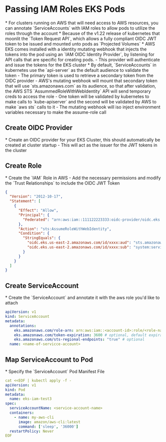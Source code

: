 <h1>Passing IAM Roles EKS Pods</h1>
* For clusters running on AWS that will need access to AWS resources, you can annotate `ServiceAccounts` with IAM roles to allow pods to utilize the roles through the account
* Because of the v1.22 release of kubernetes that moonlit the `Token Request API`, which allows a fully compliant OIDC JWT token to be issued and mounted unto pods as `Projected Volumes`
* AWS EKS comes installed with a identity mutating webhook that injects the tokens into the pod using an `IAM OIDC Identity Provider`, by listening for API calls that are specific for creating pods.
  - This provider will authenticate and issue the tokens for the EKS cluster
* By default, `ServiceAccounts` in kubernetes use the `api-server` as the default audience to validate the token
  - The primary token is used to retrieve a secondary token from the OIDC provider
  - AWS's mutating webhook will mount that secondary token that will use `sts.amazonaws.com` as its audience, so that after validation, the AWS STS `AssummedRoleWithWebIdentity` API will send temporary creds to access the role
  - One token will be validated by kubernetes to make calls to `kube-apiserver` and the second will be validated by AWS to make `aws sts` calls to it
  - The mutating webhook will iso inject environment variables necessary to make the assume-role call 

<h2>Create OIDC Provider</h2>
* Create an OIDC provider for your EKS Cluster, this should automatically be created at cluster startup
  - This will act as the issuer for the JWT tokens in the cluster
<h2>Create Role</h2>
* Create the `IAM` Role in AWS
  - Add the necessary permissions and modify the `Trust Relationships` to include the OIDC JWT Token 

   ```json
   {
     "Version": "2012-10-17",
     "Statement": [
       {
         "Effect": "Allow",
         "Principal": {
           "Federated": "arn:aws:iam::111122223333:oidc-provider/oidc.eks.us-east-2.amazonaws.com/id/xxxx"
         },
         "Action": "sts:AssumeRoleWithWebIdentity",
         "Condition": {
           "StringEquals": {
             "oidc.eks.us-east-2.amazonaws.com/id/xxxx:aud": "sts.amazonaws.com",
             "oidc.eks.us-east-2.amazonaws.com/id/xxxx:sub": "system:serviceaccount:default:<name-of-service-account"
           }
         }
       }
     ]
   }
   ```

<h2>Create ServiceAccount</h2>
* Create the `ServiceAccount` and annotate it with the aws role you'd like to attach

```yml
apiVersion: v1
kind: ServiceAccount
metadata: 
  annotations:
    eks.amazonaws.com/role-arn: arn:aws:iam::<account-id>:role/<role-name>
    eks.amazonaws.com/token-expiration: 3600 # optional, default expiration for token before rotation
    eks.amazonaws.com/sts-regional-endpoints: "true" # optional 
  name: <name-of-servicce-account>
```

<h2>Map ServiceAccount to Pod</h2>
* Specify the `ServiceAccount` Pod Manifest File

```yml
cat <<EOF | kubectl apply -f -
apiVersion: v1
kind: Pod
metadata:
  name: eks-iam-test3
spec:
  serviceAccountName: <service-account-name>
  containers:
    - name: my-aws-cli
      image: amazon/aws-cli:latest
      command: ['sleep', '36000']
  restartPolicy: Never
EOF
```
